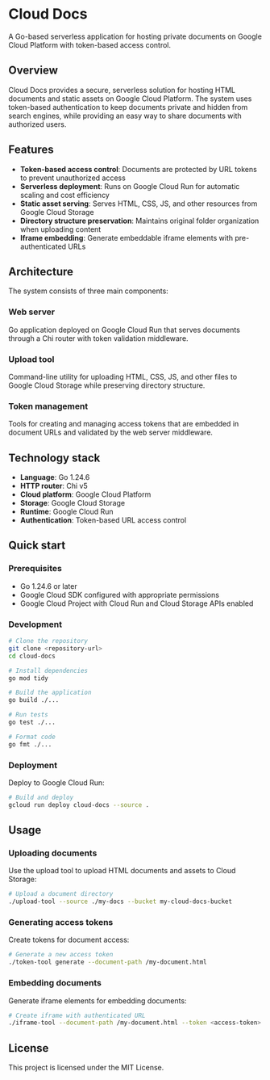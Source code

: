 # Cloud Docs

A Go-based serverless application for hosting private documents on Google Cloud Platform with token-based access control.

## Overview

Cloud Docs provides a secure, serverless solution for hosting HTML documents and static assets on
Google Cloud Platform. The system uses token-based authentication to keep documents private and hidden
from search engines, while providing an easy way to share documents with authorized users.

## Features

- **Token-based access control**: Documents are protected by URL tokens to prevent unauthorized access
- **Serverless deployment**: Runs on Google Cloud Run for automatic scaling and cost efficiency
- **Static asset serving**: Serves HTML, CSS, JS, and other resources from Google Cloud Storage
- **Directory structure preservation**: Maintains original folder organization when uploading content
- **Iframe embedding**: Generate embeddable iframe elements with pre-authenticated URLs

## Architecture

The system consists of three main components:

### Web server
Go application deployed on Google Cloud Run that serves documents through a Chi router with token validation middleware.

### Upload tool
Command-line utility for uploading HTML, CSS, JS, and other files to Google Cloud Storage while preserving directory structure.

### Token management
Tools for creating and managing access tokens that are embedded in document URLs and validated by the web server middleware.

## Technology stack

- **Language**: Go 1.24.6
- **HTTP router**: Chi v5
- **Cloud platform**: Google Cloud Platform
- **Storage**: Google Cloud Storage
- **Runtime**: Google Cloud Run
- **Authentication**: Token-based URL access control

## Quick start

### Prerequisites

- Go 1.24.6 or later
- Google Cloud SDK configured with appropriate permissions
- Google Cloud Project with Cloud Run and Cloud Storage APIs enabled

### Development

```bash
# Clone the repository
git clone <repository-url>
cd cloud-docs

# Install dependencies
go mod tidy

# Build the application
go build ./...

# Run tests
go test ./...

# Format code
go fmt ./...
```

### Deployment

Deploy to Google Cloud Run:

```bash
# Build and deploy
gcloud run deploy cloud-docs --source .
```

## Usage

### Uploading documents

Use the upload tool to upload HTML documents and assets to Cloud Storage:

```bash
# Upload a document directory
./upload-tool --source ./my-docs --bucket my-cloud-docs-bucket
```

### Generating access tokens

Create tokens for document access:

```bash
# Generate a new access token
./token-tool generate --document-path /my-document.html
```

### Embedding documents

Generate iframe elements for embedding documents:

```bash
# Create iframe with authenticated URL
./iframe-tool --document-path /my-document.html --token <access-token>
```

## License

This project is licensed under the MIT License.